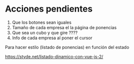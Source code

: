 # Acciones pendientes
1. Que los botones sean iguales
2. Tamaño de cada empresa el la página de ponencias
3. Que sea un cubo y que gire ????
4. Info de cada empresa al poner el cursor
   


Para hacer estilo (listado de ponencias) en función del estado

   https://styde.net/listado-dinamico-con-vue-js-2/
